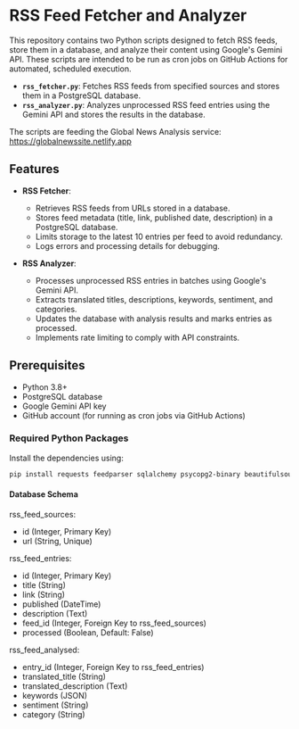 # RSS Feed Fetcher and Analyzer

This repository contains two Python scripts designed to fetch RSS feeds, store them in a database, and analyze their content using Google's Gemini API. These scripts are intended to be run as cron jobs on GitHub Actions for automated, scheduled execution.

- **`rss_fetcher.py`**: Fetches RSS feeds from specified sources and stores them in a PostgreSQL database.
- **`rss_analyzer.py`**: Analyzes unprocessed RSS feed entries using the Gemini API and stores the results in the database.


The scripts are feeding the Global News Analysis service: https://globalnewssite.netlify.app

## Features

- **RSS Fetcher**:
  - Retrieves RSS feeds from URLs stored in a database.
  - Stores feed metadata (title, link, published date, description) in a PostgreSQL database.
  - Limits storage to the latest 10 entries per feed to avoid redundancy.
  - Logs errors and processing details for debugging.

- **RSS Analyzer**:
  - Processes unprocessed RSS entries in batches using Google's Gemini API.
  - Extracts translated titles, descriptions, keywords, sentiment, and categories.
  - Updates the database with analysis results and marks entries as processed.
  - Implements rate limiting to comply with API constraints.

## Prerequisites

- Python 3.8+
- PostgreSQL database
- Google Gemini API key
- GitHub account (for running as cron jobs via GitHub Actions)

### Required Python Packages
Install the dependencies using:
```bash
pip install requests feedparser sqlalchemy psycopg2-binary beautifulsoup4 python-dotenv tqdm google-generativeai
```

#### Database Schema
rss_feed_sources:
- id (Integer, Primary Key)
- url (String, Unique)

rss_feed_entries:
- id (Integer, Primary Key)
- title (String)
- link (String)
- published (DateTime)
- description (Text)
- feed_id (Integer, Foreign Key to rss_feed_sources)
- processed (Boolean, Default: False)

rss_feed_analysed:
- entry_id (Integer, Foreign Key to rss_feed_entries)
- translated_title (String)
- translated_description (Text)
- keywords (JSON)
- sentiment (String)
- category (String)



